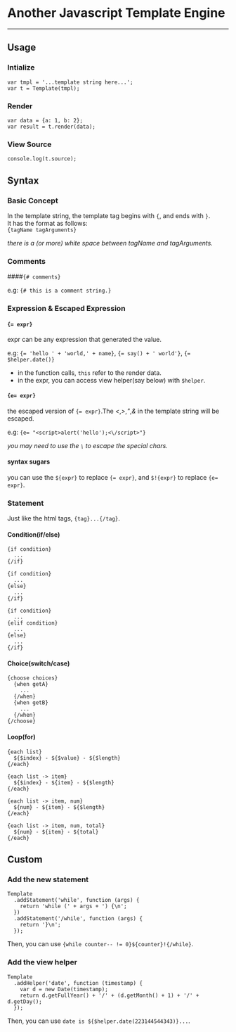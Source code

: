 # Another Javascript Template Engine

---

## Usage

### Intialize

    var tmpl = '...template string here...';
    var t = Template(tmpl);

### Render

    var data = {a: 1, b: 2};
    var result = t.render(data);

### View Source

    console.log(t.source);

## Syntax

### Basic Concept

In the template string, the template tag begins with `{`, and ends with `}`.      
It has the format as follows:  
`{tagName tagArguments}`  

*there is a (or more) white space between tagName and tagArguments.*  

### Comments

####`{# comments}`  

e.g: `{# this is a comment string.}`  

### Expression & Escaped Expression

#### `{= expr}`  

expr can be any expression that generated the value.  

e.g: `{= 'hello ' + 'world,' + name}`, `{= say() + ' world'}`, `{= $helper.date()}`   

- in the function calls, `this` refer to the render data.
- in the expr, you can access view helper(say below) with `$helper`.

#### `{e= expr}`

the escaped version of `{= expr}`.The *<*,*>*,*"*,*&* in the template string will be escaped.  

e.g: `{e= "<script>alert('hello');<\/script>"}`  

*you may need to use the `\` to escape the special chars.*


#### syntax sugars 

you can use the `${expr}` to replace `{= expr}`, and `$!{expr}` to replace `{e= expr}`.

### Statement

Just like the html tags, `{tag}...{/tag}`.

#### Condition(if/else)

    {if condition}
      ...
    {/if}

    {if condition}
      ...
    {else}
      ...
    {/if}

    {if condition}
      ...
    {elif condition}
      ...
    {else}
      ...
    {/if}

#### Choice(switch/case)

    {choose choices}
      {when getA}
        ...
      {/when}
      {when getB}
        ...
      {/when}
    {/choose}

#### Loop(for)
    
    {each list}
      ${$index} - ${$value} - ${$length}
    {/each}

    {each list -> item}
      ${$index} - ${item} - ${$length} 
    {/each}

    {each list -> item, num}
      ${num} - ${item} - ${$length}
    {/each}

    {each list -> item, num, total}
      ${num} - ${item} - ${total}
    {/each}

## Custom

### Add the new statement

    Template
      .addStatement('while', function (args) {
        return 'while (' + args + ') {\n';
      })
      .addStatement('/while', function (args) {
        return '}\n';
      });

Then, you can use `{while counter-- != 0}${counter}!{/while}`.

### Add the view helper

    Template
      .addHelper('date', function (timestamp) {
        var d = new Date(timestamp);
        return d.getFullYear() + '/' + (d.getMonth() + 1) + '/' + d.getDay();
      });

Then, you can use `date is ${$helper.date(223144544343)}...`.
